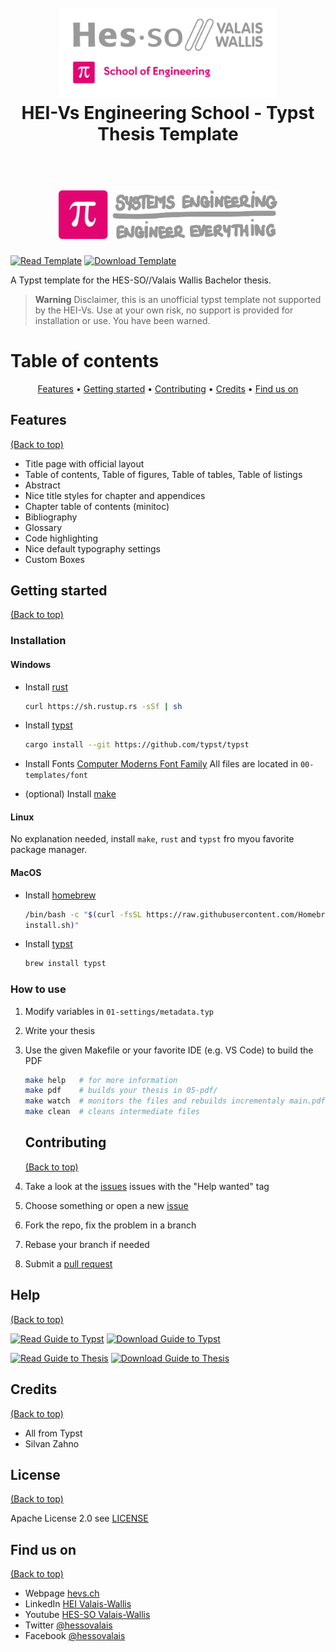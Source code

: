 <h1 align="center">
  <br>
  <img src="./04-resources/logos/hei-en.svg" alt="HEI Logo Logo" width="350">
  <br>
  HEI-Vs Engineering School - Typst Thesis Template
  <br>
</h1>
<h1 align="center">
  <br>
  <img src="./04-resources/logos/synd-light.svg" alt="Industrial Systems Logo" width="350">
  <br>
</h1>

[![Read Template](https://img.shields.io/badge/Read-Template-blue)](https://github.com/tschinz/hevs-typsttemplate-thesis/blob/master/05-pdf/thesis.pdf) [![Download Template](https://img.shields.io/badge/Download-Template-brightgreen)](https://github.com/tschinz/hevs-typsttemplate-thesis/raw/master/05-pdf/thesis.pdf)

A Typst template for the HES-SO//Valais Wallis Bachelor thesis.

> **Warning**
> Disclaimer, this is an unofficial typst template not supported by the HEI-Vs. Use at your own risk, no support is provided for installation or use. You have been warned.

# Table of contents

<p align="center">
  <a href="#features">Features</a> •
  <a href="#getting-started">Getting started</a> •
  <a href="#contributing">Contributing</a> •
  <a href="#credits">Credits</a> •
  <a href="#find-us-on">Find us on</a>
</p>

## Features

[(Back to top)](#table-of-contents)

* Title page with official layout
* Table of contents, Table of figures, Table of tables, Table of listings
* Abstract
* Nice title styles for chapter and appendices
* Chapter table of contents (minitoc)
* Bibliography
* Glossary
* Code highlighting
* Nice default typography settings
* Custom Boxes

## Getting started

[(Back to top)](#table-of-contents)

### Installation

#### Windows

* Install [rust](https://www.rust-lang.org)
  ```bash
  curl https://sh.rustup.rs -sSf | sh
  ```

* Install [typst](https://typst.app/docs)
  ```bash
  cargo install --git https://github.com/typst/typst
  ```

* Install Fonts [Computer Moderns Font Family](https://www.ctan.org/pkg/cm-unicode)
  All files are located in `00-templates/font`

* (optional) Install [make](https://gnuwin32.sourceforge.net/packages/make.htm)

#### Linux

No explanation needed, install `make`, `rust` and `typst` fro myou favorite package manager.

#### MacOS

* Install [homebrew](https://brew.sh)
  ```bash
  /bin/bash -c "$(curl -fsSL https://raw.githubusercontent.com/Homebrew/install/HEAD/
  install.sh)"
  ```

* Install [typst](https://typst.app/docs)
  ```bash
  brew install typst
  ```

### How to use

1. Modify variables in `01-settings/metadata.typ`

2. Write your thesis

3. Use the given Makefile or your favorite IDE (e.g. VS Code) to build the PDF

   ```bash
   make help   # for more information
   make pdf    # builds your thesis in 05-pdf/
   make watch  # monitors the files and rebuilds incrementaly main.pdf
   make clean  # cleans intermediate files
   ```

   ## Contributing

   [(Back to top)](#table-of-contents)

1. Take a look at the [issues](https://github.com/tschinz/hevs-typsttemplate-thesis/issues) issues with the "Help wanted" tag

2. Choose something or open a new [issue](https://github.com/tschinz/hevs-typsttemplate-thesis/issues)

3. Fork the repo, fix the problem in a branch

4. Rebase your branch if needed

5. Submit a [pull request](https://github.com/tschinz/hevs-typsttemplate-thesis/pulls)

## Help

[(Back to top)](#table-of-contents)

[![Read Guide to Typst](https://img.shields.io/badge/Read-Guide_to_Typst-blue)](https://github.com/tschinz/hevs-typsttemplate-thesis/blob/master/guite-to-typst.pdf) [![Download Guide to Typst](https://img.shields.io/badge/Download-Guide_to_Typst-brightgreen)](https://github.com/tschinz/hevs-typsttemplate-thesis/raw/master/guide-to.typst.pdf)

[![Read Guide to Thesis](https://img.shields.io/badge/Read-Guide_to_Thesis-blue)](https://github.com/tschinz/hevs-typsttemplate-thesis/blob/master/guite-to-thesis.pdf) [![Download Guide to Thesis](https://img.shields.io/badge/Download-Guide_to_Thesis-brightgreen)](https://github.com/tschinz/hevs-typsttemplate-thesis/raw/master/guide-to-thesis.pdf)


## Credits

[(Back to top)](#table-of-contents)

* All from Typst
* Silvan Zahno

## License

[(Back to top)](#table-of-contents)

Apache License 2.0 see [LICENSE](LICENSE)


## Find us on

[(Back to top)](#table-of-contents)

* Webpage [hevs.ch](https://www.hevs.ch/synd)
* LinkedIn [HEI Valais-Wallis](https://www.linkedin.com/showcase/school-of-engineering-valais-wallis/)
* Youtube [HES-SO Valais-Wallis](https://www.youtube.com/user/HESSOVS/)
* Twitter [@hessovalais](https://twitter.com/hessovalais)
* Facebook [@hessovalais](https://www.facebook.com/hessovalais)